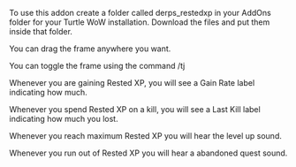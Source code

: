 To use this addon create a folder called derps_restedxp in your AddOns folder for your Turtle WoW installation. Download the files and put them inside that folder.

You can drag the frame anywhere you want.

You can toggle the frame using the command /tj

Whenever you are gaining Rested XP, you will see a Gain Rate label indicating how much.

Whenever you spend Rested XP on a kill, you will see a Last Kill label indicating how much you lost.

Whenever you reach maximum Rested XP you will hear the level up sound.

Whenever you run out of Rested XP you will hear a abandoned quest sound.
